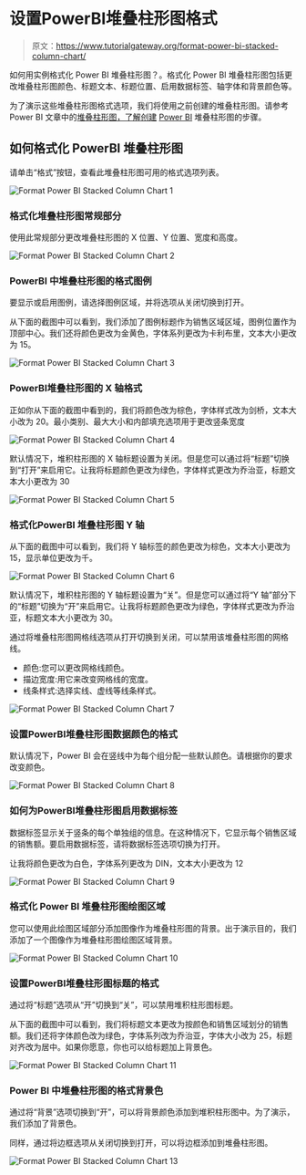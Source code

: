 # 设置PowerBI堆叠柱形图格式

> 原文：<https://www.tutorialgateway.org/format-power-bi-stacked-column-chart/>

如何用实例格式化 Power BI 堆叠柱形图？。格式化 Power BI 堆叠柱形图包括更改堆叠柱形图颜色、标题文本、标题位置、启用数据标签、轴字体和背景颜色等。

为了演示这些堆叠柱形图格式选项，我们将使用之前创建的堆叠柱形图。请参考 Power BI 文章中的[堆叠柱形图，了解创建](https://www.tutorialgateway.org/stacked-column-chart-in-power-bi/) [Power BI](https://www.tutorialgateway.org/power-bi-tutorial/) 堆叠柱形图的步骤。

## 如何格式化 PowerBI 堆叠柱形图

请单击“格式”按钮，查看此堆叠柱形图可用的格式选项列表。

![Format Power BI Stacked Column Chart 1](img/a3163e33a8ac8cb985f1c5d6f01a3ea1.png)

### 格式化堆叠柱形图常规部分

使用此常规部分更改堆叠柱形图的 X 位置、Y 位置、宽度和高度。

![Format Power BI Stacked Column Chart 2](img/a233ad7c2c20564504000273aaf4cb70.png)

### PowerBI 中堆叠柱形图的格式图例

要显示或启用图例，请选择图例区域，并将选项从关闭切换到打开。

从下面的截图中可以看到，我们添加了图例标题作为销售区域区域，图例位置作为顶部中心。我们还将颜色更改为金黄色，字体系列更改为卡利布里，文本大小更改为 15。

![Format Power BI Stacked Column Chart 3](img/2ae8a5e25145c605564403d17f820e70.png)

### PowerBI堆叠柱形图的 X 轴格式

正如你从下面的截图中看到的，我们将颜色改为棕色，字体样式改为剑桥，文本大小改为 20。最小类别、最大大小和内部填充选项用于更改竖条宽度

![Format Power BI Stacked Column Chart 4](img/cd34fb7e66e4cd193cbe8c4feb742852.png)

默认情况下，堆积柱形图的 X 轴标题设置为关闭。但是您可以通过将“标题”切换到“打开”来启用它。让我将标题颜色更改为绿色，字体样式更改为乔治亚，标题文本大小更改为 30

![Format Power BI Stacked Column Chart 5](img/3ec6445e104fb951f362c4c6412a5928.png)

### 格式化PowerBI 堆叠柱形图 Y 轴

从下面的截图中可以看到，我们将 Y 轴标签的颜色更改为棕色，文本大小更改为 15，显示单位更改为千。

![Format Power BI Stacked Column Chart 6](img/e188f5119f8c62a714cb637c7b7f3fb6.png)

默认情况下，堆积柱形图的 Y 轴标题设置为“关”。但是您可以通过将“Y 轴”部分下的“标题”切换为“开”来启用它。让我将标题颜色更改为绿色，字体样式更改为乔治亚，标题文本大小更改为 30。

通过将堆叠柱形图网格线选项从打开切换到关闭，可以禁用该堆叠柱形图的网格线。

*   颜色:您可以更改网格线颜色。
*   描边宽度:用它来改变网格线的宽度。
*   线条样式:选择实线、虚线等线条样式。

![Format Power BI Stacked Column Chart 7](img/cdaad7f2dd7821291d09cc9e555c2d2f.png)

### 设置PowerBI堆叠柱形图数据颜色的格式

默认情况下，Power BI 会在竖线中为每个组分配一些默认颜色。请根据你的要求改变颜色。

![Format Power BI Stacked Column Chart 8](img/6fe4833a98c34ec1174b1bd2b3c79783.png)

### 如何为PowerBI堆叠柱形图启用数据标签

数据标签显示关于竖条的每个单独组的信息。在这种情况下，它显示每个销售区域的销售额。要启用数据标签，请将数据标签选项切换为打开。

让我将颜色更改为白色，字体系列更改为 DIN，文本大小更改为 12

![Format Power BI Stacked Column Chart 9](img/fd7f5e2d2988b257b82fa876878d6660.png)

### 格式化 Power BI 堆叠柱形图绘图区域

您可以使用此绘图区域部分添加图像作为堆叠柱形图的背景。出于演示目的，我们添加了一个图像作为堆叠柱形图绘图区域背景。

![Format Power BI Stacked Column Chart 10](img/dfa459c24003d5c9d9ee70f8c6046cce.png)

### 设置PowerBI堆叠柱形图标题的格式

通过将“标题”选项从“开”切换到“关”，可以禁用堆积柱形图标题。

从下面的截图中可以看到，我们将标题文本更改为按颜色和销售区域划分的销售额。我们还将字体颜色改为绿色，字体系列改为乔治亚，字体大小改为 25，标题对齐改为居中。如果你愿意，你也可以给标题加上背景色。

![Format Power BI Stacked Column Chart 11](img/f0fed30629e8375472769b25ef5aa730.png)

### Power BI 中堆叠柱形图的格式背景色

通过将“背景”选项切换到“开”，可以将背景颜色添加到堆积柱形图中。为了演示，我们添加了背景色。

同样，通过将边框选项从关闭切换到打开，可以将边框添加到堆叠柱形图。

![Format Power BI Stacked Column Chart 13](img/1750d68b25d6d452ad9e584d0d10df90.png)